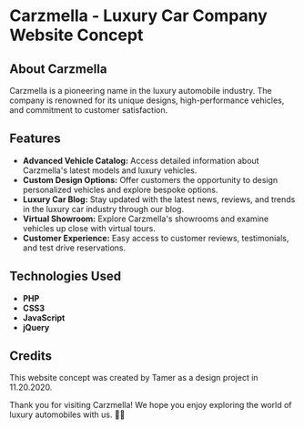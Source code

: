 # Carzmella - Luxury Car Company Website Concept

## About Carzmella

Carzmella is a pioneering name in the luxury automobile industry. The company is renowned for its unique designs, high-performance vehicles, and commitment to customer satisfaction.

## Features

- **Advanced Vehicle Catalog:** Access detailed information about Carzmella's latest models and luxury vehicles.
- **Custom Design Options:** Offer customers the opportunity to design personalized vehicles and explore bespoke options.
- **Luxury Car Blog:** Stay updated with the latest news, reviews, and trends in the luxury car industry through our blog.
- **Virtual Showroom:** Explore Carzmella's showrooms and examine vehicles up close with virtual tours.
- **Customer Experience:** Easy access to customer reviews, testimonials, and test drive reservations.

## Technologies Used

- **PHP**
- **CSS3**
- **JavaScript**
- **jQuery**

## Credits

This website concept was created by Tamer as a design project in 11.20.2020.

Thank you for visiting Carzmella! We hope you enjoy exploring the world of luxury automobiles with us. 🚗💨
